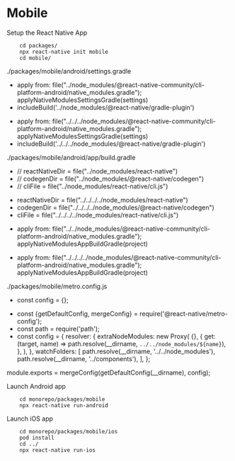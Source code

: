 # Mobile
Setup the React Native App
```console
    cd packages/
    npx react-native init mobile
    cd mobile/
```

./packages/mobile/android/settings.gradle
- apply from: file("../node_modules/@react-native-community/cli-platform-android/native_modules.gradle"); applyNativeModulesSettingsGradle(settings)
- includeBuild('../node_modules/@react-native/gradle-plugin')
+ apply from: file("../../../node_modules/@react-native-community/cli-platform-android/native_modules.gradle"); applyNativeModulesSettingsGradle(settings)
+ includeBuild('../../../node_modules/@react-native/gradle-plugin')

./packages/mobile/android/app/build.gradle
- // reactNativeDir = file("../node_modules/react-native")
- // codegenDir = file("../node_modules/@react-native/codegen")
- // cliFile = file("../node_modules/react-native/cli.js")
+ reactNativeDir = file("../../../../node_modules/react-native")
+ codegenDir = file("../../../../node_modules/@react-native/codegen")
+ cliFile = file("../../../../node_modules/react-native/cli.js")

- apply from: file("../../node_modules/@react-native-community/cli-platform-android/native_modules.gradle"); applyNativeModulesAppBuildGradle(project)
+ apply from: file("../../../../node_modules/@react-native-community/cli-platform-android/native_modules.gradle"); applyNativeModulesAppBuildGradle(project)

./packages/mobile/metro.config.js
- const config = {};
+ const {getDefaultConfig, mergeConfig} = require('@react-native/metro-config');
+ const path = require('path');
+  const config = {
  resolver: {
    extraNodeModules: new Proxy(
      {},
      {
        get: (target, name) =>
          path.resolve(__dirname, `../../node_modules/${name}`),
      },
    ),
  },
  watchFolders: [
    path.resolve(__dirname, '../../node_modules'),
    path.resolve(__dirname, '../components'),
  ],
};

module.exports = mergeConfig(getDefaultConfig(__dirname), config);


Launch Android app 
```console
    cd monorepo/packages/mobile
    npx react-native run-android
```

Launch iOS app 
```console
    cd monorepo/packages/mobile/ios
    pod install
    cd ../
    npx react-native run-ios
```
